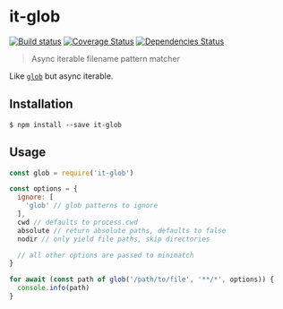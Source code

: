 # it-glob

[![Build status](https://travis-ci.org/achingbrain/it.svg?branch=master)](https://travis-ci.org/achingbrain/it?branch=master) [![Coverage Status](https://coveralls.io/repos/github/achingbrain/it/badge.svg?branch=master)](https://coveralls.io/github/achingbrain/it?branch=master) [![Dependencies Status](https://david-dm.org/achingbrain/it/status.svg?path=packages/it-glob)](https://david-dm.org/achingbrain/it?path=packages/it-glob)

> Async iterable filename pattern matcher

Like [`glob`](https://npmjs.com/package/glob) but async iterable.

## Installation

```console
$ npm install --save it-glob
```

## Usage

```javascript
const glob = require('it-glob')

const options = {
  ignore: [
    'glob' // glob patterns to ignore
  ],
  cwd // defaults to process.cwd
  absolute // return absolute paths, defaults to false
  nodir // only yield file paths, skip directories

  // all other options are passed to minimatch
}

for await (const path of glob('/path/to/file', '**/*', options)) {
  console.info(path)
}
```
